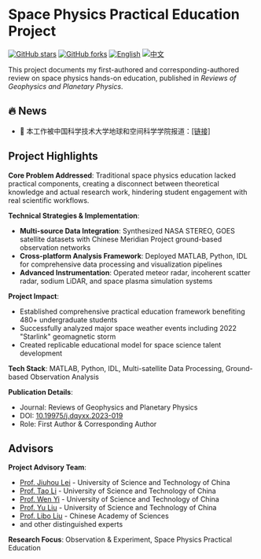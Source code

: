 # Space Physics Practical Education Project

[![GitHub stars](https://img.shields.io/github/stars/ktwu01/space-education-2022)](https://github.com/ktwu01/space-education-2022)
[![GitHub forks](https://img.shields.io/github/forks/ktwu01/space-education-2022)](https://github.com/ktwu01/space-education-2022/fork)
[![English](https://img.shields.io/badge/lang-English-blue.svg)](README.md)
[![中文](https://img.shields.io/badge/lang-中文-red.svg)](README.CN.md)

This project documents my first-authored and corresponding-authored review on space physics hands-on education, published in *Reviews of Geophysics and Planetary Physics*.

## 🔥 News
- 🎉 本工作被中国科学技术大学地球和空间科学学院报道：[[链接]](https://ess.ustc.edu.cn/2023/0827/c31921a610563/pagem.htm#:~:text=吴叩天)

## Project Highlights

**Core Problem Addressed**: Traditional space physics education lacked practical components, creating a disconnect between theoretical knowledge and actual research work, hindering student engagement with real scientific workflows.

**Technical Strategies & Implementation**:
- **Multi-source Data Integration**: Synthesized NASA STEREO, GOES satellite datasets with Chinese Meridian Project ground-based observation networks
- **Cross-platform Analysis Framework**: Deployed MATLAB, Python, IDL for comprehensive data processing and visualization pipelines
- **Advanced Instrumentation**: Operated meteor radar, incoherent scatter radar, sodium LiDAR, and space plasma simulation systems

**Project Impact**:
- Established comprehensive practical education framework benefiting 480+ undergraduate students
- Successfully analyzed major space weather events including 2022 "Starlink" geomagnetic storm
- Created replicable educational model for space science talent development

**Tech Stack**: MATLAB, Python, IDL, Multi-satellite Data Processing, Ground-based Observation Analysis

**Publication Details**: 
- Journal: Reviews of Geophysics and Planetary Physics
- DOI: [10.19975/j.dqyxx.2023-019](https://www.sjdz.org.cn/en/article/doi/10.19975/j.dqyxx.2023-019)
- Role: First Author & Corresponding Author

## Advisors

**Project Advisory Team**:
- [Prof. Jiuhou Lei](https://www.scopus.com/authid/detail.uri?authorId=7201403725) - University of Science and Technology of China
- [Prof. Tao Li](https://www.scopus.com/authid/detail.uri?authorId=56959615400) - University of Science and Technology of China
- [Prof. Wen Yi](https://www.scopus.com/authid/detail.uri?authorId=57162229500) - University of Science and Technology of China
- [Prof. Yu Liu](https://scholar.google.com/citations?user=x8NJrnsAAAAJ) - University of Science and Technology of China
- [Prof. Libo Liu](https://www.scopus.com/authid/detail.uri?authorId=7405258672) - Chinese Academy of Sciences
- and other distinguished experts

**Research Focus**: Observation & Experiment, Space Physics Practical Education
